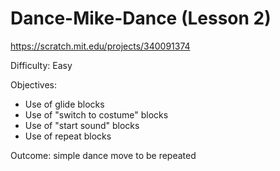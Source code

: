 # Dance-Mike-Dance (Lesson 2)
https://scratch.mit.edu/projects/340091374

Difficulty: Easy

Objectives:
 - Use of glide blocks
 - Use of "switch to costume" blocks
 - Use of "start sound" blocks
 - Use of repeat blocks

Outcome: simple dance move to be repeated 
